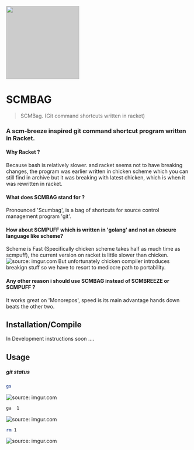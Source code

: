 <img style="background-color: #cccccc;" src="https://i.imgur.com/ro2uIXv.png" width="200" />

# SCMBAG
> SCMBag. (Git command shortcuts written in racket)

### A scm-breeze inspired git command shortcut program written in Racket.

#### Why Racket ? 
Because bash is relatively slower. and racket seems not to have breaking changes, the program was earlier written in chicken scheme
which you can still find in archive but it was breaking with latest chicken, which is when it was rewritten in racket.

#### What does SCMBAG stand for ?
Pronounced 'Scumbag', is a bag of shortcuts for source control management program 'git'.

#### How about SCMPUFF which is written in 'golang' and not an obscure language like scheme?
Scheme is Fast (Specifically chicken scheme takes half as much time as scmpuff), the current version on racket is little slower than chicken.
<img src="https://i.imgur.com/jFP9sub.png" title="source: imgur.com" />
But unfortunately chicken compiler introduces breakign stuff so we have to resort to mediocre path to portability.

#### Any other reason i should use SCMBAG instead of SCMBREEZE or SCMPUFF ?
It works great on 'Monorepos', speed is its main advantage hands down beats the other two.


## Installation/Compile

In Development instructions soon ....



## Usage

##### git status
```bash
gs
```
<img src="https://i.imgur.com/DuhFUEw.png" title="source: imgur.com"/>

```bash
ga  1
```
<img src="https://i.imgur.com/yBAI1gd.png" title="source: imgur.com" />

```bash
rm 1
```
<img src="https://i.imgur.com/JMYfRDF.png" title="source: imgur.com" />
